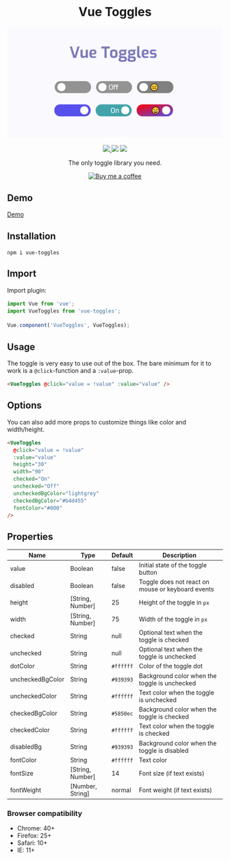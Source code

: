 <h1 align="center">Vue Toggles</h1>

<p align="center">
<img src="./vue-toggles.jpg" alt="Vue Toggles Logo"/>
</p>

<p align="center">
<a href="https://www.npmjs.com/package/vue-toggles"><img src="https://img.shields.io/npm/v/vue-toggles.svg?style=flat-square"/> <img src="https://img.shields.io/npm/dm/vue-toggles.svg?style=flat-square"/></a> <a href="https://vuejs.org/"><img src="https://img.shields.io/badge/vue-2.x-brightgreen.svg?style=flat-square"/></a>
</p>

<p align="center">
The only toggle library you need.
</p>

<p align="center">
  <a href="https://www.buymeacoff.ee/Nifel">
    <img
         width="140"
         alt="Buy me a coffee"
         src="https://user-images.githubusercontent.com/1577802/36840220-21beb89c-1d3c-11e8-98a4-45fc334842cf.png">
  </a>
</p>

## Demo

[Demo](https://vue-toggles.netlify.app/)

## Installation

```
npm i vue-toggles
```

## Import

Import plugin:

```javascript
import Vue from 'vue';
import VueToggles from 'vue-toggles';

Vue.component('VueToggles', VueToggles);
```

## Usage

The toggle is very easy to use out of the box. The bare minimum for it to work is a `@click`-function and a `:value`-prop.

```html
<VueToggles @click="value = !value" :value="value" />
```

## Options

You can also add more props to customize things like color and width/height.

```html
<VueToggles
  @click="value = !value"
  :value="value"
  height="30"
  width="90"
  checked="On"
  unchecked="Off"
  uncheckedBgColor="lightgrey"
  checkedBgColor="#b4d455"
  fontColor="#000"
/>
```

## Properties

| Name             | Type             | Default   | Description                                       |
| ---------------- | ---------------- | --------- | ------------------------------------------------- |
| value            | Boolean          | false     | Initial state of the toggle button                |
| disabled         | Boolean          | false     | Toggle does not react on mouse or keyboard events |
| height           | [String, Number] | 25        | Height of the toggle in `px`                      |
| width            | [String, Number] | 75        | Width of the toggle in `px`                       |
| checked          | String           | null      | Optional text when the toggle is checked          |
| unchecked        | String           | null      | Optional text when the toggle is unchecked        |
| dotColor         | String           | `#ffffff` | Color of the toggle dot                           |
| uncheckedBgColor | String           | `#939393` | Background color when the toggle is unchecked     |
| uncheckedColor   | String           | `#ffffff` | Text color when the toggle is unchecked           |
| checkedBgColor   | String           | `#5850ec` | Background color when the toggle is checked       |
| checkedColor     | String           | `#ffffff` | Text color when the toggle is checked             |
| disabledBg       | String           | `#939393` | Background color when the toggle is disabled      |
| fontColor        | String           | `#ffffff` | Text color                                        |
| fontSize         | [String, Number] | 14        | Font size (if text exists)                        |
| fontWeight       | [Number, String] | normal    | Font weight (if text exists)                      |

### Browser compatibility

- Chrome: 40+
- Firefox: 25+
- Safari: 10+
- IE: 11+
